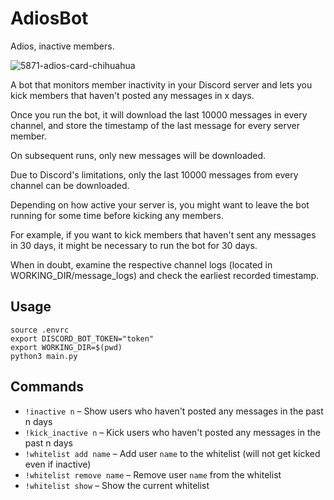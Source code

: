 # AdiosBot

Adios, inactive members.

![5871-adios-card-chihuahua](https://github.com/user-attachments/assets/a2630b75-7b36-41ed-9ed6-b16e44467fbc)

A bot that monitors member inactivity in your Discord server and lets you kick members that haven't posted any messages in x days.

Once you run the bot, it will download the last 10000 messages in every channel, and store the timestamp of the last message for every server member.

On subsequent runs, only new messages will be downloaded.

Due to Discord's limitations, only the last 10000 messages from every channel can be downloaded.

Depending on how active your server is, you might want to leave the bot running for some time before kicking any members.

For example, if you want to kick members that haven't sent any messages in 30 days, it might be necessary to run the bot for 30 days.

When in doubt, examine the respective channel logs (located in WORKING_DIR/message_logs) and check the earliest recorded timestamp.

## Usage
```
source .envrc
export DISCORD_BOT_TOKEN="token"
export WORKING_DIR=$(pwd)
python3 main.py
```

## Commands
* `!inactive n` – Show users who haven't posted any messages in the past n days
* `!kick_inactive n` – Kick users who haven't posted any messages in the past n days
* `!whitelist add name` – Add user `name` to the whitelist (will not get kicked even if inactive)
* `!whitelist remove name` – Remove user `name` from the whitelist
* `!whitelist show` – Show the current whitelist
